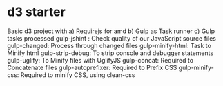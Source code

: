 d3 starter
==========
Basic d3 project with
a) Requirejs for amd
b) Gulp as Task runner
c) Gulp tasks processed 
	gulp-jshint : 	Check quality of our JavaScript source files
	gulp-changed: 	Process through changed files
	gulp-minify-html:	Task to Minify html
	gulp-strip-debug:	To strip console and debugger statements
	gulp-uglify:	To Minify files with UglifyJS
	gulp-concat:	Required to Concatenate files
	gulp-autoprefixer: 	Required to Prefix CSS
	gulp-minify-css:	Required to minify CSS, using clean-css
	